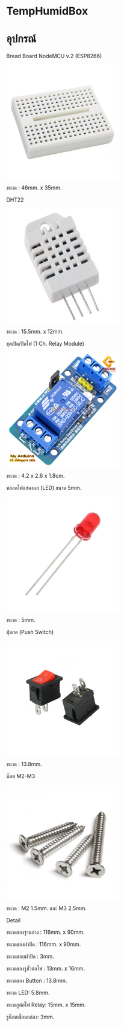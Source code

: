 <h1>TempHumidBox</h1>
  
<h1>อุปกรณ์</h1>
<p>Bread Board NodeMCU v.2 (ESP8266)<p>
<img src="ref/bread.jpg" width="300">
<p>ขนาด : 46mm. x 35mm.<p>
  
<p>DHT22<p>
<img src="ref/temp.jpg" width="300">
<p>ขนาด : 15.5mm. x 12mm.<p>
    
<p>ชุดเปิด/ปิดไฟ (1 Ch. Relay Module)<p>
<img src="ref/re.jpg" width="300">
<p>ขนาด : 4.2 x 2.6 x 1.8cm.<p>
      
<p>หลอดไฟแสดงผล (LED) ขนาด 5mm.<p>
<img src="ref/ledd.jpg" width="300">
<p>ขนาด : 5mm.<p>
  
<p>ปุ่มกด (Push Switch)<p>
<img src="ref/3.jpg" width="300">
<p>ขนาด : 13.8mm.<p>         
  
<p>น๊อต M2-M3<p>
<img src="ref/not.jpg" width="300">
<p>ขนาด : M2 1.5mm. และ M3 2.5mm.<p>

  
<p>Detail<p>
<p>ขนาดของฐานล่าง : 116mm. x 90mm.<p>
<p>ขนาดของฝาปิด : 116mm. x 90mm.<p>
<p>ขนาดขอบฝาปิด : 3mm.<p>
<p>ขนาดของรูขั้วต่อไฟ : 13mm. x 16mm.<p>
<p>ขนาดของ Button : 13.8mm.<p>
<p>ขนาด LED: 5.8mm.<p>
<p>ขนาดรูต่อไฟ Relay: 15mm. x 15mm.<p>
<p>รูน็อตเชื่อมกล่อง: 3mm.<p>
